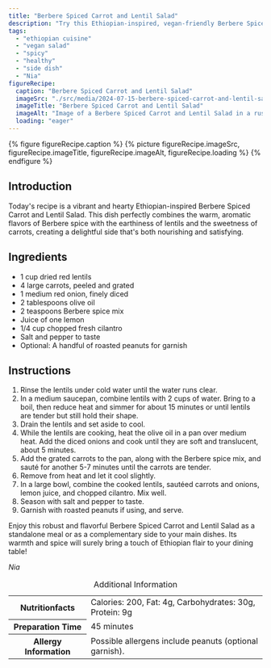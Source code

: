 ```yaml
---
title: "Berbere Spiced Carrot and Lentil Salad"
description: "Try this Ethiopian-inspired, vegan-friendly Berbere Spiced Carrot and Lentil Salad. A perfect blend of spices, lentils, and carrots, ideal for a nutritious side dish."
tags:
  - "ethiopian cuisine"
  - "vegan salad"
  - "spicy"
  - "healthy"
  - "side dish"
  - "Nia"
figureRecipe: 
  caption: "Berbere Spiced Carrot and Lentil Salad"
  imageSrc: "./src/media/2024-07-15-berbere-spiced-carrot-and-lentil-salad-3180.png"
  imageTitle: "Berbere Spiced Carrot and Lentil Salad"
  imageAlt: "Image of a Berbere Spiced Carrot and Lentil Salad in a rustic bowl on a wooden table, with peanuts on a white plate."
  loading: "eager"
---
```


{% figure figureRecipe.caption %}
{% picture figureRecipe.imageSrc, figureRecipe.imageTitle, figureRecipe.imageAlt, figureRecipe.loading %}
{% endfigure %}

## Introduction

Today's recipe is a vibrant and hearty Ethiopian-inspired Berbere Spiced Carrot and Lentil Salad. This dish perfectly combines the warm, aromatic flavors of Berbere spice with the earthiness of lentils and the sweetness of carrots, creating a delightful side that's both nourishing and satisfying.

## Ingredients

- 1 cup dried red lentils
- 4 large carrots, peeled and grated
- 1 medium red onion, finely diced
- 2 tablespoons olive oil
- 2 teaspoons Berbere spice mix
- Juice of one lemon
- 1/4 cup chopped fresh cilantro
- Salt and pepper to taste
- Optional: A handful of roasted peanuts for garnish

## Instructions

1. Rinse the lentils under cold water until the water runs clear.
2. In a medium saucepan, combine lentils with 2 cups of water. Bring to a boil, then reduce heat and simmer for about 15 minutes or until lentils are tender but still hold their shape.
3. Drain the lentils and set aside to cool.
4. While the lentils are cooking, heat the olive oil in a pan over medium heat. Add the diced onions and cook until they are soft and translucent, about 5 minutes.
5. Add the grated carrots to the pan, along with the Berbere spice mix, and sauté for another 5-7 minutes until the carrots are tender.
6. Remove from heat and let it cool slightly.
7. In a large bowl, combine the cooked lentils, sautéed carrots and onions, lemon juice, and chopped cilantro. Mix well.
8. Season with salt and pepper to taste.
9. Garnish with roasted peanuts if using, and serve.

Enjoy this robust and flavorful Berbere Spiced Carrot and Lentil Salad as a standalone meal or as a complementary side to your main dishes. Its warmth and spice will surely bring a touch of Ethiopian flair to your dining table!

*Nia*

<table><caption class='sr-only'>Additional Information</caption><tr><th>Nutritionfacts</th><td>Calories: 200, Fat: 4g, Carbohydrates: 30g, Protein: 9g&nbsp;</td></tr><tr><th>Preparation Time</th><td>45 minutes&nbsp;</td></tr><tr><th>Allergy Information</th><td>Possible allergens include peanuts (optional garnish).&nbsp;</td></tr></table>

